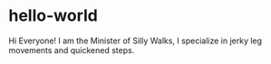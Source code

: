 # hello-world
Hi Everyone! 
I am the Minister of Silly Walks, I specialize in jerky leg movements and quickened steps.
